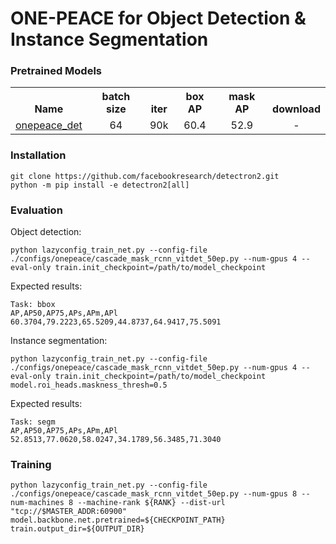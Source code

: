 # ONE-PEACE for Object Detection & Instance Segmentation

### Pretrained Models
<table><tbody>
<!-- START TABLE -->
<!-- TABLE HEADER -->
<th valign="bottom">Name</th>
<th valign="bottom">batch size</th>
<th valign="bottom">iter</th>
<th valign="bottom">box AP</th>
<th valign="bottom">mask AP</th>
<th valign="bottom">download</th>
<!-- TABLE BODY -->
 <tr><td align="left"><a href="configs/onepeace/cascade_mask_rcnn_vitdet_50ep.py">onepeace_det</a></td>
<td align="center">64</td>
<td align="center">90k</td>
<td align="center">60.4</td>
<td align="center">52.9</td>
<td align="center">-</a></td>
</tr>
</tbody></table>

### Installation
```
git clone https://github.com/facebookresearch/detectron2.git
python -m pip install -e detectron2[all]
```

### Evaluation
Object detection:
```
python lazyconfig_train_net.py --config-file ./configs/onepeace/cascade_mask_rcnn_vitdet_50ep.py --num-gpus 4 --eval-only train.init_checkpoint=/path/to/model_checkpoint
```
Expected results:
```
Task: bbox
AP,AP50,AP75,APs,APm,APl
60.3704,79.2223,65.5209,44.8737,64.9417,75.5091
```

Instance segmentation:
```
python lazyconfig_train_net.py --config-file ./configs/onepeace/cascade_mask_rcnn_vitdet_50ep.py --num-gpus 4 --eval-only train.init_checkpoint=/path/to/model_checkpoint model.roi_heads.maskness_thresh=0.5
```
Expected results:
```
Task: segm
AP,AP50,AP75,APs,APm,APl
52.8513,77.0620,58.0247,34.1789,56.3485,71.3040
```

### Training
```
python lazyconfig_train_net.py --config-file ./configs/onepeace/cascade_mask_rcnn_vitdet_50ep.py --num-gpus 8 --num-machines 8 --machine-rank ${RANK} --dist-url "tcp://$MASTER_ADDR:60900" model.backbone.net.pretrained=${CHECKPOINT_PATH} train.output_dir=${OUTPUT_DIR}
```